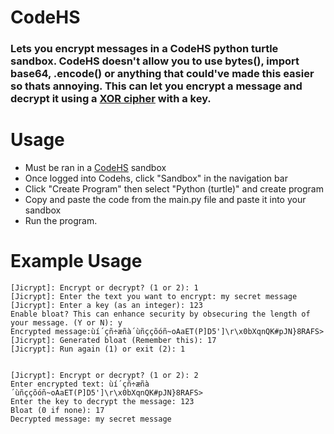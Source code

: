 <h1>CodeHS</h1>
<h3>Lets you encrypt messages in a CodeHS python turtle sandbox. CodeHS doesn't allow you to use bytes(), import base64, .encode() or anything that could've made this easier so thats annoying. This can let you encrypt a message and decrypt it using a <a href="https://en.wikipedia.org/wiki/XOR_cipher" target="_blank">XOR cipher</a> with a key.</h3>

<h1>Usage</h1>
<ul>
  <li>Must be ran in a <a href="https://codehs.com/" target="_blank">CodeHS</a> sandbox</li>
  <li>Once logged into Codehs, click "Sandbox" in the navigation bar</li>
  <li>Click "Create Program" then select "Python (turtle)" and create program</li>
  <li>Copy and paste the code from the main.py file and paste it into your sandbox</li>
  <li>Run the program.</li>
</ul>

<h1>Example Usage</h1>

```
[Jicrypt]: Encrypt or decrypt? (1 or 2): 1
[Jicrypt]: Enter the text you want to encrypt: my secret message
[Jicrypt]: Enter a key (as an integer): 123
Enable bloat? This can enhance security by obsecuring the length of your message. (Y or N): y
Encrypted message:ùí´çñ÷æñà´ùñççõóñ~oAaET(P]D5']\r\x0bXqnQK#pJN}8RAFS>
[Jicrypt]: Generated bloat (Remember this): 17
[Jicrypt]: Run again (1) or exit (2): 1


[Jicrypt]: Encrypt or decrypt? (1 or 2): 2
Enter encrypted text: ùí´çñ÷æñà´ùñççõóñ~oAaET(P]D5']\r\x0bXqnQK#pJN}8RAFS>
Enter the key to decrypt the message: 123
Bloat (0 if none): 17
Decrypted message: my secret message
```
